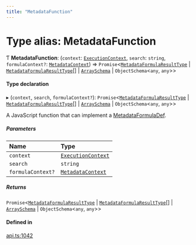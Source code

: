 ```yaml
---
title: "MetadataFunction"
---
```

# Type alias: MetadataFunction

Ƭ **MetadataFunction**: (`context`: [`ExecutionContext`](../interfaces/ExecutionContext.md), `search`: `string`, `formulaContext?`: [`MetadataContext`](MetadataContext.md)) => `Promise`<[`MetadataFormulaResultType`](MetadataFormulaResultType.md) \| [`MetadataFormulaResultType`](MetadataFormulaResultType.md)[] \| [`ArraySchema`](../interfaces/ArraySchema.md) \| `ObjectSchema`<`any`, `any`\>\>

#### Type declaration

▸ (`context`, `search`, `formulaContext?`): `Promise`<[`MetadataFormulaResultType`](MetadataFormulaResultType.md) \| [`MetadataFormulaResultType`](MetadataFormulaResultType.md)[] \| [`ArraySchema`](../interfaces/ArraySchema.md) \| `ObjectSchema`<`any`, `any`\>\>

A JavaScript function that can implement a [MetadataFormulaDef](MetadataFormulaDef.md).

##### Parameters

| Name | Type |
| :------ | :------ |
| `context` | [`ExecutionContext`](../interfaces/ExecutionContext.md) |
| `search` | `string` |
| `formulaContext?` | [`MetadataContext`](MetadataContext.md) |

##### Returns

`Promise`<[`MetadataFormulaResultType`](MetadataFormulaResultType.md) \| [`MetadataFormulaResultType`](MetadataFormulaResultType.md)[] \| [`ArraySchema`](../interfaces/ArraySchema.md) \| `ObjectSchema`<`any`, `any`\>\>

#### Defined in

[api.ts:1042](https://github.com/coda/packs-sdk/blob/main/api.ts#L1042)
